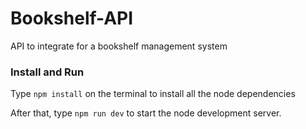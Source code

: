 # Bookshelf-API
API to integrate for a bookshelf management system

### Install and Run
Type `npm install` on the terminal to install all the node dependencies

After that, type `npm run dev` to start the node development server.
